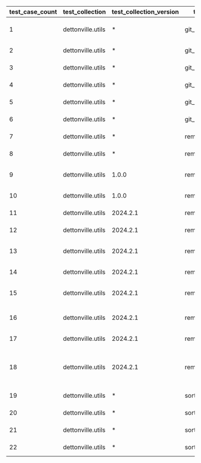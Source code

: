  | test_case_count | test_collection | test_collection_version | test_component | test_job_link | test_component_git_branch | test_component_git_commit_hash | test_case_id | test_date | test_description | test_failed | test_details_link | 
 |--- | --- | --- | --- | --- | --- | --- | --- | --- | --- | --- | --- | 
 | 1 | dettonville.utils | * | git_pacp |  | main | bf085e9 | 01 | 2024-02-20T22:35:39Z | SSH - NO-OP - expect result with changed: false | False | [test details](./git_pacp/test.results/test_01/test-results.detailed.yml) | 
 | 2 | dettonville.utils | * | git_pacp |  | main | bf085e9 | 02 | 2024-02-20T22:35:39Z | SSH - add test file | False | [test details](./git_pacp/test.results/test_02/test-results.detailed.yml) | 
 | 3 | dettonville.utils | * | git_pacp |  | main | bf085e9 | 03 | 2024-02-20T22:35:39Z | SSH - add test file with explicit `add` path | False | [test details](./git_pacp/test.results/test_03/test-results.detailed.yml) | 
 | 4 | dettonville.utils | * | git_pacp |  | main | bf085e9 | 04 | 2024-02-20T22:35:39Z | SSH - expect default `add` path work | False | [test details](./git_pacp/test.results/test_04/test-results.detailed.yml) | 
 | 5 | dettonville.utils | * | git_pacp |  | main | bf085e9 | 05 | 2024-02-20T22:35:39Z | SSH - add test file with remote alias defined | False | [test details](./git_pacp/test.results/test_05/test-results.detailed.yml) | 
 | 6 | dettonville.utils | * | git_pacp |  | main | bf085e9 | 06 | 2024-02-20T22:35:39Z | SSH - remove test file | False | [test details](./git_pacp/test.results/test_06/test-results.detailed.yml) | 
 | 7 | dettonville.utils | * | remove_dict_keys |  | main | bf085e9 | 01 | 2024-02-20T22:35:39Z | dict object - single key remove test | False | [test details](./remove_dict_keys/test.results/test_01/test-results.detailed.yml) | 
 | 8 | dettonville.utils | * | remove_dict_keys |  | main | bf085e9 | 02 | 2024-02-20T22:35:39Z | dict object - multi key remove test | False | [test details](./remove_dict_keys/test.results/test_02/test-results.detailed.yml) | 
 | 9 | dettonville.utils | 1.0.0 | remove_dict_keys |  | main | bf085e9 | 03 | 2024-02-20T22:35:39Z | dict object - multi key remove test using regex | False | [test details](./remove_dict_keys/test.results/test_03/test-results.detailed.yml) | 
 | 10 | dettonville.utils | 1.0.0 | remove_dict_keys |  | main | bf085e9 | 04 | 2024-02-20T22:35:39Z | dict object - empty object remove test | False | [test details](./remove_dict_keys/test.results/test_04/test-results.detailed.yml) | 
 | 11 | dettonville.utils | 2024.2.1 | remove_dict_keys |  | main | bf085e9 | 05 | 2024-02-20T22:35:39Z | list object - single key remove test | False | [test details](./remove_dict_keys/test.results/test_05/test-results.detailed.yml) | 
 | 12 | dettonville.utils | 2024.2.1 | remove_dict_keys |  | main | bf085e9 | 06 | 2024-02-20T22:35:39Z | list object - multi key remove test | False | [test details](./remove_dict_keys/test.results/test_06/test-results.detailed.yml) | 
 | 13 | dettonville.utils | 2024.2.1 | remove_dict_keys |  | main | bf085e9 | 07 | 2024-02-20T22:35:39Z | list object - multi key remove test using regex | False | [test details](./remove_dict_keys/test.results/test_07/test-results.detailed.yml) | 
 | 14 | dettonville.utils | 2024.2.1 | remove_dict_keys |  | main | bf085e9 | 08 | 2024-02-20T22:35:39Z | list object - empty list remove test | False | [test details](./remove_dict_keys/test.results/test_08/test-results.detailed.yml) | 
 | 15 | dettonville.utils | 2024.2.1 | remove_dict_keys |  | main | bf085e9 | 09 | 2024-02-20T22:35:39Z | dict object - deep key remove test using ansible_facts | False | [test details](./remove_dict_keys/test.results/test_09/test-results.detailed.yml) | 
 | 16 | dettonville.utils | 2024.2.1 | remove_dict_keys |  | main | bf085e9 | 10 | 2024-02-20T22:35:39Z | dict object - deep key remove test using ansible_facts | False | [test details](./remove_dict_keys/test.results/test_10/test-results.detailed.yml) | 
 | 17 | dettonville.utils | 2024.2.1 | remove_sensitive_keys |  | main | bf085e9 | 01 | 2024-02-20T22:35:39Z | dict object - remove sensitive keys | False | [test details](./remove_sensitive_keys/test.results/test_01/test-results.detailed.yml) | 
 | 18 | dettonville.utils | 2024.2.1 | remove_sensitive_keys |  | main | bf085e9 | 02 | 2024-02-20T22:35:39Z | dict object - remove additional sensitive keys with additional_key_patterns defined | False | [test details](./remove_sensitive_keys/test.results/test_02/test-results.detailed.yml) | 
 | 19 | dettonville.utils | * | sort_dict_list |  | main | bf085e9 | 01 | 2024-02-20T22:35:39Z | single key sort test | False | [test details](./sort_dict_list/test.results/test_01/test-results.detailed.yml) | 
 | 20 | dettonville.utils | * | sort_dict_list |  | main | bf085e9 | 02 | 2024-02-20T22:35:39Z | single key sort test using list | False | [test details](./sort_dict_list/test.results/test_02/test-results.detailed.yml) | 
 | 21 | dettonville.utils | * | sort_dict_list |  | main | bf085e9 | 03 | 2024-02-20T22:35:39Z | multi key sort test | False | [test details](./sort_dict_list/test.results/test_03/test-results.detailed.yml) | 
 | 22 | dettonville.utils | * | sort_dict_list |  | main | bf085e9 | 04 | 2024-02-20T22:35:39Z | empty list sort test | False | [test details](./sort_dict_list/test.results/test_04/test-results.detailed.yml) | 
